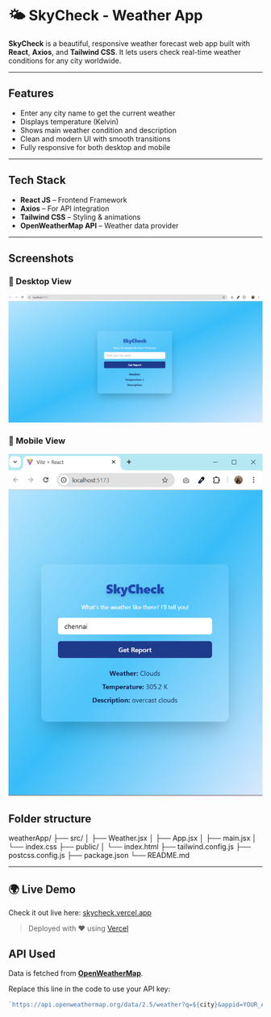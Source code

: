 # 🌤️ SkyCheck - Weather App

**SkyCheck** is a beautiful, responsive weather forecast web app built with **React**, **Axios**, and **Tailwind CSS**. It lets users check real-time weather conditions for any city worldwide.

---
##  Features

-  Enter any city name to get the current weather
-  Displays temperature (Kelvin)
-  Shows main weather condition and description
-  Clean and modern UI with smooth transitions
-  Fully responsive for both desktop and mobile

---

##  Tech Stack

- **React JS** – Frontend Framework
- **Axios** – For API integration
- **Tailwind CSS** – Styling & animations
- **OpenWeatherMap API** – Weather data provider
  
---
##  Screenshots

### 🔹 Desktop View
![Desktop Screenshot](src/assets/screenshots/DesktopView.png)

### 🔹 Mobile View
![Mobile Screenshot](src/assets/screenshots/MobileView.png)

## Folder structure 

weatherApp/
├── src/
│   ├── Weather.jsx
│   ├── App.jsx
│   ├── main.jsx
│   └── index.css
├── public/
│   └── index.html
├── tailwind.config.js
├── postcss.config.js
├── package.json
└── README.md

---

## 🌍 Live Demo

Check it out live here: [skycheck.vercel.app](https://weather-app-manjushrees-projects.vercel.app/)

> Deployed with ❤️ using [Vercel](https://vercel.com/)

##  API Used

Data is fetched from **[OpenWeatherMap](https://openweathermap.org/api)**.

Replace this line in the code to use your API key:

```js
`https://api.openweathermap.org/data/2.5/weather?q=${city}&appid=YOUR_API_KEY`


